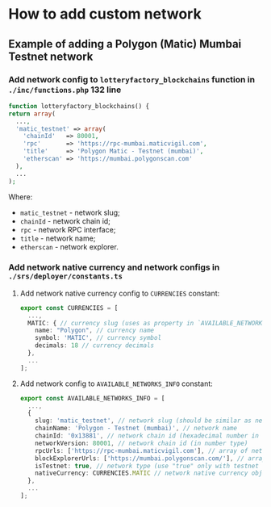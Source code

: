 # How to add custom network

## Example of adding a Polygon (Matic) Mumbai Testnet network

### Add network config to `lotteryfactory_blockchains` function in `./inc/functions.php` 132 line

```php
function lotteryfactory_blockchains() {
return array(
  ...,
  'matic_testnet' => array(
    'chainId'   => 80001,
    'rpc'       => 'https://rpc-mumbai.maticvigil.com',
    'title'     => 'Polygon Matic - Testnet (mumbai)',
    'etherscan' => 'https://mumbai.polygonscan.com'
  ),
  ...
);
```

Where:

- `matic_testnet` - network slug;
- `chainId` - network chain id;
- `rpc` -  network RPC interface;
- `title` - network name;
- `etherscan` - network explorer.

### Add network native currency and network configs in `./srs/deployer/constants.ts`

1. Add network native currency config to `CURRENCIES` constant:

    ```ts
    export const CURRENCIES = [
      ...,
      MATIC: { // currency slug (uses as property in `AVAILABLE_NETWORKS_INFO`)
        name: "Polygon", // currency name
        symbol: 'MATIC', // currency symbol
        decimals: 18 // currency decimals
      },
      ...
    ];
    ```

2. Add network config to `AVAILABLE_NETWORKS_INFO` constant:

    ```ts
    export const AVAILABLE_NETWORKS_INFO = [
      ...,
      {
        slug: 'matic_testnet', // network slug (should be similar as network slug in php config file)
        chainName: 'Polygon - Testnet (mumbai)', // network name
        chainId: '0x13881', // network chain id (hexadecimal number in string type)
        networkVersion: 80001, // network chain id (in number type)
        rpcUrls: ['https://rpc-mumbai.maticvigil.com'], // array of network RPC interfaces (you should add only 1 or more RPCs)
        blockExplorerUrls: ['https://mumbai.polygonscan.com/'], // array of network explorers (you should add 1 or more explorers)
        isTestnet: true, // network type (use "true" only with testnet networks)
        nativeCurrency: CURRENCIES.MATIC // network native currency object from 'CURRENCIES' constant
      },
      ...
    ];
    ```
